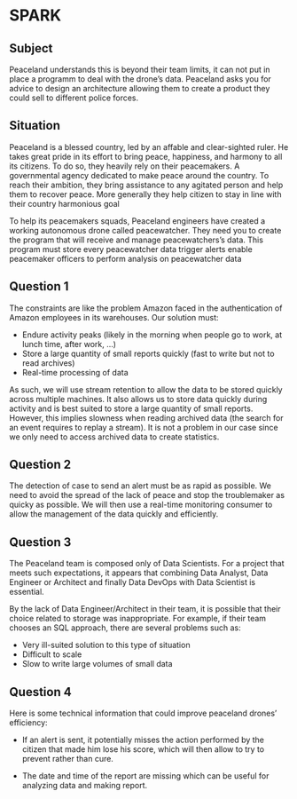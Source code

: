 # SPARK

## Subject

Peaceland understands this is beyond their team limits, it can not put in place a programm to deal with the drone’s data. Peaceland asks you for advice to design an architecture allowing them to create a product they could sell to different police forces.

## Situation

Peaceland is a blessed country, led by an affable and clear-sighted ruler. He takes great pride in its effort to bring peace, happiness, and harmony to all its citizens. 
To do so, they heavily rely on their peacemakers. A governmental agency dedicated to make peace around the country. To reach their ambition, they bring assistance to any agitated person and help them to recover peace. More generally they help citizen to stay in line with their country harmonious goal

To help its peacemakers squads, Peaceland engineers have created a working autonomous drone called peacewatcher.
They need you to create the program that will receive and manage peacewatchers’s data.
This program must 
store every peacewatcher data
trigger alerts
enable peacemaker officers to perform analysis on peacewatcher data


## Question 1

The constraints are like the problem Amazon faced in the authentication of Amazon employees in its warehouses. Our solution must:

*	Endure activity peaks (likely in the morning when people go to work, at lunch time, after work, …)
*	Store a large quantity of small reports quickly (fast to write but not to read archives)
*	Real-time processing of data

As such, we will use stream retention to allow the data to be stored quickly across multiple machines. It also allows us to store data quickly during activity and is best suited to store a large quantity of small reports. However, this implies slowness when reading archived data (the search for an event requires to replay a stream). It is not a problem in our case since we only need to access archived data to create statistics.


## Question 2

The detection of case to send an alert must be as rapid as possible.
We need to avoid the spread of the lack of peace and stop the troublemaker as quicky as possible.
We will then use a real-time monitoring consumer to allow the management of the data quickly and efficiently.

## Question 3

The Peaceland team is composed only of Data Scientists. For a project that meets such expectations, it appears that combining Data Analyst, Data Engineer or Architect and finally Data DevOps with Data Scientist is essential. 

By the lack of Data Engineer/Architect in their team, it is possible that their choice related to storage was inappropriate. For example, if their team chooses an SQL approach, there are several problems such as: 

* Very ill-suited solution to this type of situation 
* Difficult to scale  
* Slow to write large volumes of small data 

## Question 4

Here is some technical information that could improve peaceland drones’ efficiency: 

- If an alert is sent, it potentially misses the action performed by the citizen that made him lose his score, which will then allow to try to prevent rather than cure.  

- The date and time of the report are missing which can be useful for analyzing data and making report. 
